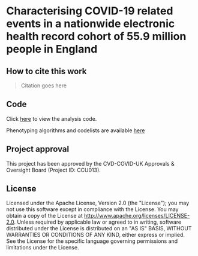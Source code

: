 # Characterising COVID-19 related events in a nationwide electronic health record cohort of 55.9 million people in England

## How to cite this work
> Citation goes here

## Code

Click [here](https://github.com/BHFDSC/CCU013_01_ENG-COVID-19_event_phenotyping/tree/main/code) to view the analysis code.

Phenotyping algorithms and codelists are available [here](https://github.com/BHFDSC/CCU013_01_ENG-COVID-19_event_phenotyping/tree/main/phenotypes)

## Project approval

This project has been approved by the CVD-COVID-UK Approvals & Oversight Board (Project ID: CCU013).

## License

Licensed under the Apache License, Version 2.0 (the "License"); you may not use this software except in compliance with the License. You may obtain a copy of the License at http://www.apache.org/licenses/LICENSE-2.0. Unless required by applicable law or agreed to in writing, software distributed under the License is distributed on an "AS IS" BASIS, WITHOUT WARRANTIES OR CONDITIONS OF ANY KIND, either express or implied. See the License for the specific language governing permissions and limitations under the License.
